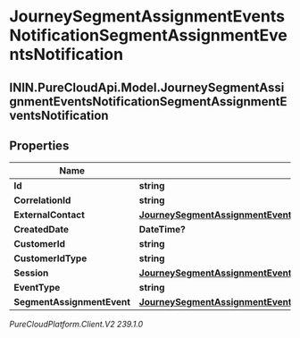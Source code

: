 # JourneySegmentAssignmentEventsNotificationSegmentAssignmentEventsNotification

## ININ.PureCloudApi.Model.JourneySegmentAssignmentEventsNotificationSegmentAssignmentEventsNotification

## Properties

|Name | Type | Description | Notes|
|------------ | ------------- | ------------- | -------------|
| **Id** | **string** |  | [optional] |
| **CorrelationId** | **string** |  | [optional] |
| **ExternalContact** | [**JourneySegmentAssignmentEventsNotificationExternalContact**](JourneySegmentAssignmentEventsNotificationExternalContact) |  | [optional] |
| **CreatedDate** | **DateTime?** |  | [optional] |
| **CustomerId** | **string** |  | [optional] |
| **CustomerIdType** | **string** |  | [optional] |
| **Session** | [**JourneySegmentAssignmentEventsNotificationSession**](JourneySegmentAssignmentEventsNotificationSession) |  | [optional] |
| **EventType** | **string** |  | [optional] |
| **SegmentAssignmentEvent** | [**JourneySegmentAssignmentEventsNotificationSegmentAssignmentMessage**](JourneySegmentAssignmentEventsNotificationSegmentAssignmentMessage) |  | [optional] |



_PureCloudPlatform.Client.V2 239.1.0_
